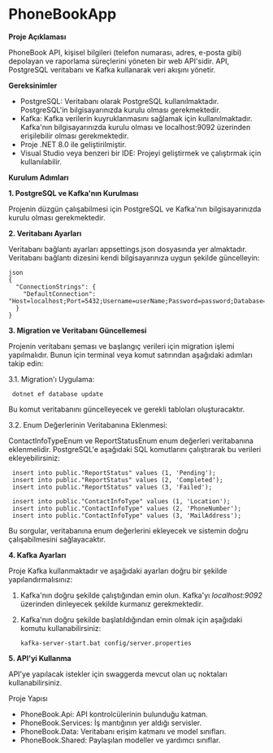 # PhoneBookApp

**Proje Açıklaması**

PhoneBook API, kişisel bilgileri (telefon numarası, adres, e-posta gibi) depolayan ve raporlama süreçlerini yöneten bir web API'sidir. API, PostgreSQL veritabanı ve Kafka kullanarak veri akışını yönetir.

**Gereksinimler**

- PostgreSQL: Veritabanı olarak PostgreSQL kullanılmaktadır. PostgreSQL'in bilgisayarınızda kurulu olması gerekmektedir.
- Kafka: Kafka verilerin kuyruklanmasını sağlamak için kullanılmaktadır. Kafka'nın bilgisayarınızda kurulu olması ve localhost:9092 üzerinden erişilebilir olması gerekmektedir.
- Proje .NET 8.0 ile geliştirilmiştir.
- Visual Studio veya benzeri bir IDE: Projeyi geliştirmek ve çalıştırmak için kullanılabilir.

**Kurulum Adımları**

**1. PostgreSQL ve Kafka'nın Kurulması**

Projenin düzgün çalışabilmesi için PostgreSQL ve Kafka'nın bilgisayarınızda kurulu olması gerekmektedir. 

**2. Veritabanı Ayarları**

Veritabanı bağlantı ayarları appsettings.json dosyasında yer almaktadır. Veritabanı bağlantı dizesini kendi bilgisayarınıza uygun şekilde güncelleyin:

    json
    {
      "ConnectionStrings": {
        "DefaultConnection": "Host=localhost;Port=5432;Username=userName;Password=password;Database=PhoneBook;"
      }
    }

**3. Migration ve Veritabanı Güncellemesi**

Projenin veritabanı şeması ve başlangıç verileri için migration işlemi yapılmalıdır. Bunun için terminal veya komut satırından aşağıdaki adımları takip edin:

  3.1. Migration'ı Uygulama:
   
     dotnet ef database update
   
  Bu komut veritabanını güncelleyecek ve gerekli tabloları oluşturacaktır.

  3.2. Enum Değerlerinin Veritabanına Eklenmesi:

  ContactInfoTypeEnum ve ReportStatusEnum enum değerleri veritabanına eklenmelidir. PostgreSQL'e aşağıdaki SQL komutlarını çalıştırarak bu verileri ekleyebilirsiniz:

     insert into public."ReportStatus" values (1, 'Pending');
     insert into public."ReportStatus" values (2, 'Completed');
     insert into public."ReportStatus" values (3, 'Failed');
  
     insert into public."ContactInfoType" values (1, 'Location');
     insert into public."ContactInfoType" values (2, 'PhoneNumber');
     insert into public."ContactInfoType" values (3, 'MailAddress');
   
  Bu sorgular, veritabanına enum değerlerini ekleyecek ve sistemin doğru çalışabilmesini sağlayacaktır.

**4. Kafka Ayarları**

Proje Kafka kullanmaktadır ve aşağıdaki ayarları doğru bir şekilde yapılandırmalısınız:

1. Kafka'nın doğru şekilde çalıştığından emin olun. Kafka'yı *localhost:9092* üzerinden dinleyecek şekilde kurmanız gerekmektedir.
2. Kafka'nın doğru şekilde başlatıldığından emin olmak için aşağıdaki komutu kullanabilirsiniz:

       kafka-server-start.bat config/server.properties

**5. API'yi Kullanma**

API'ye yapılacak istekler için swaggerda mevcut olan uç noktaları kullanabilirsiniz.

Proje Yapısı

- PhoneBook.Api: API kontrolcülerinin bulunduğu katman.
- PhoneBook.Services: İş mantığının yer aldığı servisler.
- PhoneBook.Data: Veritabanı erişim katmanı ve model sınıfları.
- PhoneBook.Shared: Paylaşılan modeller ve yardımcı sınıflar.
